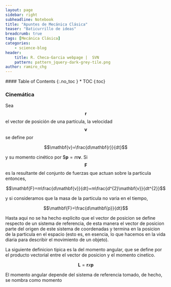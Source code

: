 ```yaml
---
layout: page
sidebar: right
subheadline: Notebook
title: "Apuntes de Mecánica Clásica"
teaser: "Baticurrillo de ideas"
breadcrumb: true
tags: [Mecánica Clásica]
categories:
    - science-blog
header:
    title: R. Checa-Garcia webpage |  SVN
    pattern: pattern_jquery-dark-grey-tile.png
author: ramiro_chg
---
```


<section id="table-of-contents" class="toc">
<div class="panel radius" markdown="1">
#### Table of Contents
{:.no_toc }
*  TOC
{:toc}
</div>
</section><!-- /#table-of-contents -->


### Cinemática

Sea $$\mathbf{r}$$ el vector de posición de una partícula, la velocidad $$\mathbf{v}$$ se define por 

$$\mathbf{v}=\frac{d\mathbf{r}}{dt}$$

y su momento cinético por $$\mathbf{p}=m\mathbf{v}$. Si $$\mathbf{F}$$ es la resultante del conjunto de fuerzas que actuan sobre
la particula entonces,

$$\mathbf{F}=m\frac{d\mathbf{v}}{dt}=m\frac{d^{2}\mathbf{v}}{dt^{2}}$$

y si consideramos que la masa de la particula no varia en el tiempo,

$$\mathbf{F}=\frac{d\mathbf{p}}{dt}$$

Hasta aqui no se ha hecho explicito que el vector de posicion se define respecto de un sistema de referencia, de esta manera el vector de posicion parte del origen de este sistema de coordenadas y termina en la posicion de la particula en el espacio (esto es, en esencia, lo que hacemos en la vida diaria para describir el movimiento de un objeto). 

La siguiente definicion tipica es la del momento angular, que se define por el producto vectorial entre el vector de posicion y el momento cinetico.

$$\mathbf{L}=\mathbf{r}x\mathbf{p}$$

El momento angular depende del sistema de referencia tomado, de hecho, se nombra como momento 

